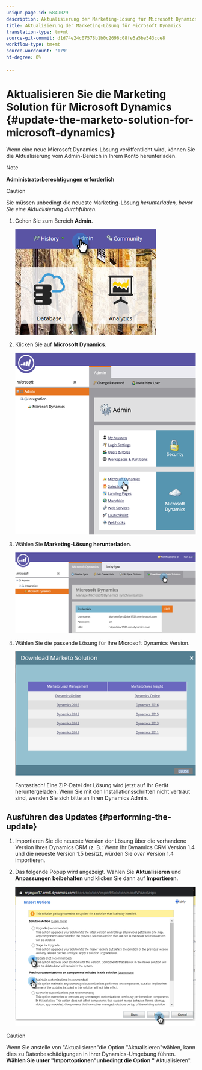 ```yaml
---
unique-page-id: 6849029
description: Aktualisierung der Marketing-Lösung für Microsoft Dynamics - Marketing Docs - Produktdokumentation
title: Aktualisierung der Marketing-Lösung für Microsoft Dynamics
translation-type: tm+mt
source-git-commit: d1d74e24c07578b1b0c2696c08fe5a5be543cce8
workflow-type: tm+mt
source-wordcount: '179'
ht-degree: 0%

---
```



# Aktualisieren Sie die Marketing Solution für Microsoft Dynamics {#update-the-marketo-solution-for-microsoft-dynamics}

Wenn eine neue Microsoft Dynamics-Lösung veröffentlicht wird, können Sie die Aktualisierung vom Admin-Bereich in Ihrem Konto herunterladen.

>[!NOTE]
>
>**Administratorberechtigungen erforderlich**

>[!CAUTION]
>
>Sie müssen unbedingt die neueste Marketing-Lösung _herunterladen, bevor Sie eine Aktualisierung durchführen._

1. Gehen Sie zum Bereich **Admin**.

   ![](assets/admin.png)

1. Klicken Sie auf **Microsoft Dynamics**.

   ![](assets/image2015-3-16-10-3a51-3a25.png)

1. Wählen Sie **Marketing-Lösung herunterladen**.

   ![](assets/image2015-3-16-10-3a52-3a1.png)

1. Wählen Sie die passende Lösung für Ihre Microsoft Dynamics Version.

   ![](assets/msd-online.png)

   Fantastisch! Eine ZIP-Datei der Lösung wird jetzt auf Ihr Gerät heruntergeladen. Wenn Sie mit den Installationsschritten nicht vertraut sind, wenden Sie sich bitte an Ihren Dynamics Admin.

## Ausführen des Updates {#performing-the-update}

1. Importieren Sie die neueste Version der Lösung über die vorhandene Version Ihres Dynamics CRM (z. B.: Wenn Ihr Dynamics CRM Version 1.4 und die neueste Version 1.5 besitzt, würden Sie _over_ Version 1.4 importieren.

1. Das folgende Popup wird angezeigt. Wählen Sie **Aktualisieren** und **Anpassungen beibehalten** und klicken Sie dann auf **Importieren**.

   ![](assets/update-the-marketo-solution-for-microsoft-dynamics-5.png)

>[!CAUTION]
>
>Wenn Sie anstelle von &quot;Aktualisieren&quot;die Option &quot;Aktualisieren&quot;wählen, kann dies zu Datenbeschädigungen in Ihrer Dynamics-Umgebung führen. **Wählen Sie unter &quot;Importoptionen&quot;unbedingt die Option &quot;** Aktualisieren&quot;.
